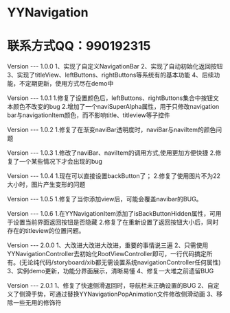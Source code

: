 # YYNavigation
# 联系方式QQ：990192315

Version --- 1.0.0
1、实现了自定义NavigationBar
2、实现了自动初始化返回按钮 
3、实现了titleView、leftButtons、rightButtons等系统有的基本功能 
4、后续功能，不定期更新，使用方式尽在demo中

Version --- 1.0.1
1.修复了设置颜色后，leftButtons、rightButtons集合中按钮文本颜色不改变的bug
2.增加了一个naviSuperAlpha属性，用于只修改navigation bar与navigationItem颜色，而不影响title、titleview等子控件

Version --- 1.0.2
1.修复了在渐变naviBar透明度时，naviBar与naviItem的颜色问题

Version --- 1.0.3
1.修改了naviBar、naviItem的调用方式,使用更加方便快捷
2.修复了一个某些情况下才会出现的bug

Version --- 1.0.4
1.现在可以直接设置backButton了；
2.修复了使用图片不为22大小时，图片产生变形的问题

Version --- 1.0.5
1.修复了当你添加view后，可能会覆盖navibar的BUG。

Version --- 1.0.6
1.在YYNavigationItem添加了isBackButtonHidden属性，可用于设置当前界面返回按钮是否隐藏
2.修复了在重新设置了返回按钮大小后，同时存在的titleview的位置问题。

Version --- 2.0.0
1、大改进大改进大改进，重要的事情说三遍
2、只需使用YYNavigationController去初始化RootViewController即可，一行代码搞定所有。(无论纯代码/storyboard/xib都无需设置系统navigationController任何属性)
3、实例demo更新，功能分界面展示，清晰易懂
4、修复一大堆之前遗留BUG

Version --- 2.0.1
1、修复了快速侧滑返回时，导航栏未正确设置的BUG
2、自定义了侧滑手势，可通过替换YYNavigationPopAnimation文件修改侧滑动画
3、移除一些无用的修饰符

